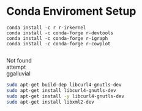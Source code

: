 # Conda Enviroment Setup

```
conda install -c r r-irkernel
conda install -c conda-forge r-devtools
conda install -c conda-forge r-igraph
conda install -c conda-forge r-cowplot
 
```
Not found  
attempt  
ggalluvial  
```bash
sudo apt-get build-dep libcurl4-gnutls-dev
sudo apt-get install libcurl4-gnutls-dev
sudo apt-get install -y libcurl4-gnutls-dev
sudo apt-get install libxml2-dev
````
